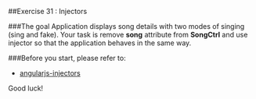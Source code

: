 ##Exercise 31 : Injectors

###The goal
Application displays song details with two modes of singing (sing and fake). Your task is  remove **song** attribute from **SongCtrl** and use injector so that the application behaves in the same way.

###Before you start, please refer to:
* [angularjs-injectors](https://egghead.io/lessons/angularjs-injectors)

Good luck!
